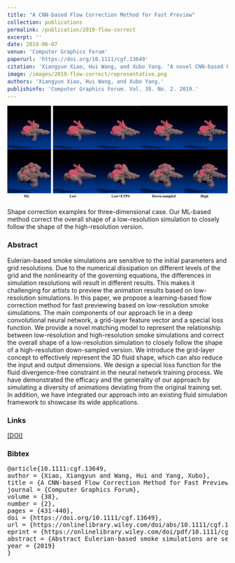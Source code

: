 ```yaml
---
title: "A CNN-based Flow Correction Method for Fast Preview"
collection: publications
permalink: /publication/2019-flow-correct
excerpt: ''
date: 2019-06-07
venue: 'Computer Graphics Forum'
paperurl: 'https://doi.org/10.1111/cgf.13649'
citation: 'Xiangyun Xiao, Hui Wang, and Xubo Yang. "A novel CNN-based Poisson solver for fluid simulation." IEEE transactions on visualization and computer graphics 26.3 (2018): 1454-1465. https://doi.org/10.1111/cgf.13649'
image: /images/2019-flow-correct/representative.png
authors: 'Xiangyun Xiao, Hui Wang, and Xubo Yang.'
publishinfo: 'Computer Graphics Forum. Vol. 38. No. 2. 2019.'
---
```


![representative](/images/2019-flow-correct/representative.png)

Shape correction examples for three-dimensional case. Our ML-based method correct the overall shape of a low-resolution simulation to closely follow the shape of the high-resolution version.

### Abstract

Eulerian-based smoke simulations are sensitive to the initial parameters and grid resolutions. Due to the numerical dissipation on different levels of the grid and the nonlinearity of the governing equations, the differences in simulation resolutions will result in different results. This makes it challenging for artists to preview the animation results based on low-resolution simulations. In this paper, we propose a learning-based flow correction method for fast previewing based on low-resolution smoke simulations. The main components of our approach lie in a deep convolutional neural network, a grid-layer feature vector and a special loss function. We provide a novel matching model to represent the relationship between low-resolution and high-resolution smoke simulations and correct the overall shape of a low-resolution simulation to closely follow the shape of a high-resolution down-sampled version. We introduce the grid-layer concept to effectively represent the 3D fluid shape, which can also reduce the input and output dimensions. We design a special loss function for the fluid divergence-free constraint in the neural network training process. We have demonstrated the efficacy and the generality of our approach by simulating a diversity of animations deviating from the original training set. In addition, we have integrated our approach into an existing fluid simulation framework to showcase its wide applications.

<!-- ### Video

<iframe width="560" height="315"
src="https://www.youtube.com/embed/ugJhLMlyctc" 
frameborder="0" 
allow="accelerometer; autoplay; encrypted-media; gyroscope; picture-in-picture" 
allowfullscreen>
</iframe> -->

### Links

[[DOI]](https://doi.org/10.1111/cgf.13649)

### Bibtex


<pre>
@article{10.1111:cgf.13649,
author = {Xiao, Xiangyun and Wang, Hui and Yang, Xubo},
title = {A CNN-based Flow Correction Method for Fast Preview},
journal = {Computer Graphics Forum},
volume = {38},
number = {2},
pages = {431-440},
doi = {https://doi.org/10.1111/cgf.13649},
url = {https://onlinelibrary.wiley.com/doi/abs/10.1111/cgf.13649},
eprint = {https://onlinelibrary.wiley.com/doi/pdf/10.1111/cgf.13649},
abstract = {Abstract Eulerian-based smoke simulations are sensitive to the initial parameters and grid resolutions. Due to the numerical dissipation on different levels of the grid and the nonlinearity of the governing equations, the differences in simulation resolutions will result in different results. This makes it challenging for artists to preview the animation results based on low-resolution simulations. In this paper, we propose a learning-based flow correction method for fast previewing based on low-resolution smoke simulations. The main components of our approach lie in a deep convolutional neural network, a grid-layer feature vector and a special loss function. We provide a novel matching model to represent the relationship between low-resolution and high-resolution smoke simulations and correct the overall shape of a low-resolution simulation to closely follow the shape of a high-resolution down-sampled version. We introduce the grid-layer concept to effectively represent the 3D fluid shape, which can also reduce the input and output dimensions. We design a special loss function for the fluid divergence-free constraint in the neural network training process. We have demonstrated the efficacy and the generality of our approach by simulating a diversity of animations deviating from the original training set. In addition, we have integrated our approach into an existing fluid simulation framework to showcase its wide applications.},
year = {2019}
}
</pre>